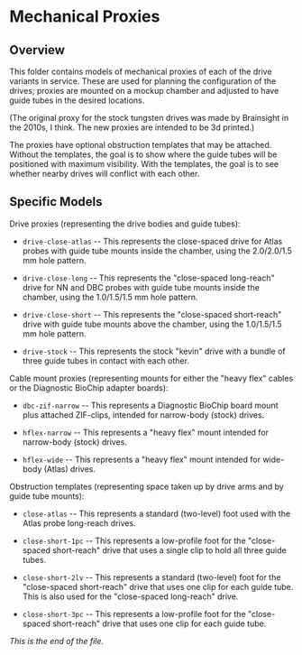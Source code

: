 # Mechanical Proxies

## Overview

This folder contains models of mechanical proxies of each of the drive
variants in service. These are used for planning the configuration of the
drives; proxies are mounted on a mockup chamber and adjusted to have guide
tubes in the desired locations.

(The original proxy for the stock tungsten drives was made by Brainsight
in the 2010s, I think. The new proxies are intended to be 3d printed.)

The proxies have optional obstruction templates that may be attached. Without
the templates, the goal is to show where the guide tubes will be positioned
with maximum visibility. With the templates, the goal is to see whether nearby
drives will conflict with each other.


## Specific Models

Drive proxies (representing the drive bodies and guide tubes):

* `drive-close-atlas` -- This represents the close-spaced drive for Atlas
probes with guide tube mounts inside the chamber, using the 2.0/2.0/1.5 mm
hole pattern.

* `drive-close-long` -- This represents the "close-spaced long-reach"
drive for NN and DBC probes with guide tube mounts inside the chamber, using
the 1.0/1.5/1.5 mm hole pattern.

* `drive-close-short` -- This represents the "close-spaced short-reach"
drive with guide tube mounts above the chamber, using the 1.0/1.5/1.5 mm
hole pattern.

* `drive-stock` -- This represents the stock "kevin" drive with a bundle
of three guide tubes in contact with each other.


Cable mount proxies (representing mounts for either the "heavy flex"
cables or the Diagnostic BioChip adapter boards):

* `dbc-zif-narrow` -- This represents a Diagnostic BioChip board mount plus
attached ZIF-clips, intended for narrow-body (stock) drives.

* `hflex-narrow` -- This represents a "heavy flex" mount intended for
narrow-body (stock) drives.

* `hflex-wide` -- This represents a "heavy flex" mount intended for
wide-body (Atlas) drives.


Obstruction templates (representing space taken up by drive arms and by
guide tube mounts):

* `close-atlas` -- This represents a standard (two-level) foot used with
the Atlas probe long-reach drives.

* `close-short-1pc` -- This represents a low-profile foot for the
"close-spaced short-reach" drive that uses a single clip to hold all three
guide tubes.

* `close-short-2lv` -- This represents a standard (two-level) foot for the
"close-spaced short-reach" drive that uses one clip for each guide tube.
This is also used for the "close-spaced long-reach" drive.

* `close-short-3pc` -- This represents a low-profile foot for the
"close-spaced short-reach" drive that uses one clip for each guide tube.


_This is the end of the file._
